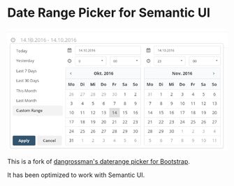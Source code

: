 # Date Range Picker for Semantic UI

![DateRange Picker](drp.png)

This is a fork of [dangrossman's daterange picker for Bootstrap](https://github.com/dangrossman/bootstrap-daterangepicker).

It has been optimized to work with Semantic UI.



